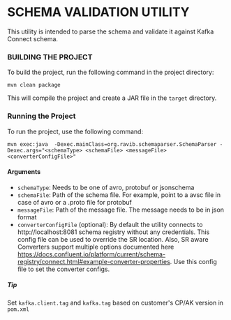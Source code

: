 # SCHEMA VALIDATION UTILITY
This utility is intended to parse the schema and validate it against Kafka Connect schema.

### BUILDING THE PROJECT
To build the project, run the following command in the project directory:

`mvn clean package`

This will compile the project and create a JAR file in the `target` directory.

### Running the Project

To run the project, use the following command:

`mvn exec:java  -Dexec.mainClass=org.ravib.schemaparser.SchemaParser -Dexec.args="<schemaType> <schemaFile> <messageFile> <converterConfigFile>"`

#### Arguments
* `schemaType`: Needs to be one of avro, protobuf or jsonschema
* `schemaFile`: Path of the schema file. For example, point to a avsc file in case of avro or a .proto file for protobuf
* `messageFile`: Path of the message file. The message needs to be in json format
* `converterConfigFile` (optional): By default the utility connects to http://localhost:8081 schema registry without any credentials. This config file can be used to override the SR location. Also, SR aware Converters support multiple options documented here https://docs.confluent.io/platform/current/schema-registry/connect.html#example-converter-properties. Use this config file to set the converter configs.

##### Tip
Set `kafka.client.tag` and `kafka.tag` based on customer's CP/AK version in `pom.xml`

